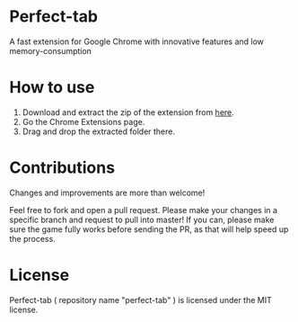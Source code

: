 # Perfect-tab
A fast extension for Google Chrome with innovative features and low memory-consumption

# How to use
1. Download and extract the zip of the extension from [here][download-zip].
2. Go the Chrome Extensions page.
3. Drag and drop the extracted folder there.

# Contributions
Changes and improvements are more than welcome!

Feel free to fork and open a pull request.
Please make your changes in a specific branch and request to pull into master!
If you can, please make sure the game fully works before sending the PR, as that will help speed up the process.

# License
Perfect-tab ( repository name "perfect-tab" ) is licensed under the MIT license.

[download-zip]: https://github.com/ankitgaurav/perfect-tab/archive/master.zip
